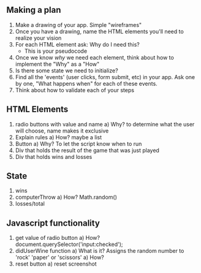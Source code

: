 ## Making a plan
1) Make a drawing of your app. Simple "wireframes"
2) Once you have a drawing, name the HTML elements you'll need to realize your vision
3) For each HTML element ask: Why do I need this?
    - This is your pseudocode
4) Once we know _why_ we need each element, think about how to implement the "Why" as a "How"
5) Is there some state we need to initialize?
6) Find all the 'events' (user clicks, form submit, etc) in your app. Ask one by one, "What happens when" for each of these events.
7) Think about how to validate each of your steps

## HTML Elements
1) radio buttons with value and name
    a) Why? to determine what the user will choose, name makes it exclusive
2)  Explain rules
    a) How? maybe a list
3) Button
    a) Why? To let the script know when to run
4) Div that holds the result of the game that was just played    
5) Div that holds wins and losses

## State
1) wins
2) computerThrow
    a) How? Math.random()
3) losses/total

## Javascript functionality
1) get value of radio button
    a) How? document.querySelector('input:checked');
2) didUserWine function
    a) What is it? Assigns the random number to 'rock' 'paper' or 'scissors'
        a) How? 
3) reset button
    a) reset screenshot